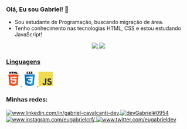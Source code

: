 ### Olá, Eu sou Gabriel! 👋

- Sou estudante de Programação, buscando migração de área.
- Tenho conhecimento nas tecnologias HTML, CSS e estou estudando JavaScript!

<div display="flex" align="center">
  <a href="https://github.com/gabrielcavalcantids">
  <img height="140em" src="https://github-readme-stats.vercel.app/api?username=gabrielcavalcantids&show_icons=true&theme=dark&include_all_commits=true&count_private=true"/>
  <img height="140em" src="https://github-readme-stats.vercel.app/api/top-langs/?username=gabrielcavalcantids&layout=compact&langs_count=7&theme=dark"/>
</div>
   <h3 align="left">Linguagens</h3>
   <p align="left">
     <a href="https://www.w3.org/html/" target="_blank" rel="noreferrer"> 
       <img src="https://raw.githubusercontent.com/devicons/devicon/master/icons/html5/html5-original-wordmark.svg" alt="html5" width="40" height="40"/> 
     </a> 
     <a href="https://www.w3schools.com/css/" target="_blank" rel="noreferrer"> 
       <img src="https://raw.githubusercontent.com/devicons/devicon/master/icons/css3/css3-original-wordmark.svg" alt="css3" width="40" height="40"/> 
     </a> 
     <a href="https://developer.mozilla.org/en-US/docs/Web/JavaScript" target="_blank" rel="noreferrer"> 
       <img src="https://raw.githubusercontent.com/devicons/devicon/master/icons/javascript/javascript-original.svg" alt="javascript" width="40" height="40"/> 
     </a>
      </p>
     <h3 align="left">Minhas redes:</h3>
    <p align="left">
      <a href="https://linkedin.com/in/www.linkedin.com/in/gabriel-cavalcanti-dev" target="blank">
      <img align="center" src="https://raw.githubusercontent.com/rahuldkjain/github-profile-readme-generator/master/src/images/icons/Social/linked-in-alt.svg" alt="www.linkedin.com/in/gabriel-cavalcanti-dev" height="30" width="40" />
      </a>
       <a href="https://discord.gg/devGabriel#0954" target="blank">
      <img align="center" src="https://raw.githubusercontent.com/rahuldkjain/github-profile-readme-generator/master/src/images/icons/Social/discord.svg" alt="devGabriel#0954" height="30" width="40" />
      </a>
      <a href="https://instagram.com/eugabrielcrf/" target="blank">
      <img align="center" src="https://raw.githubusercontent.com/rahuldkjain/github-profile-readme-generator/master/src/images/icons/Social/instagram.svg" alt="www.instagram.com/eugabrielcrf/" height="30" width="40" />
      </a>
      <a href="https://twitter.com/eugabrieldev" target="blank">
      <img align="center" src="https://raw.githubusercontent.com/rahuldkjain/github-profile-readme-generator/master/src/images/icons/Social/twitter.svg" alt="www.twitter.com/eugabrieldev" height="30" width="40"/>
      </a>  
      </p>
  
      



